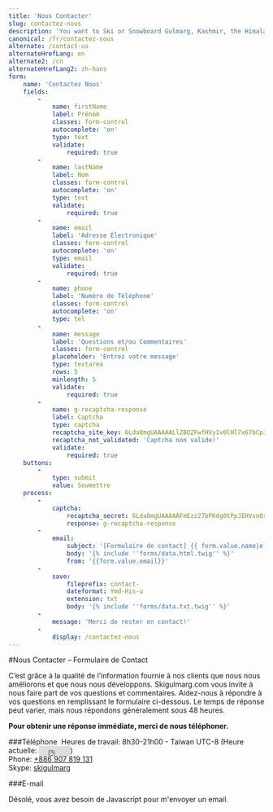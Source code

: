 ```yaml
---
title: 'Nous Contacter'
slug: contactez-nous
description: 'You want to Ski or Snowboard Gulmarg, Kashmir, the Himalayas. You have questions you need answers. Contact Us, we will answer all your questions within 48h.'
canonical: /fr/contactez-nous
alternate: /contact-us
alternateHrefLang: en
alternate2: /cn
alternateHrefLang2: zh-hans
form:
    name: 'Contactez Nous'
    fields:
        -
            name: firstName
            label: Prénom
            classes: form-control
            autocomplete: 'on'
            type: text
            validate:
                required: true
        -
            name: lastName
            label: Nom
            classes: form-control
            autocomplete: 'on'
            type: text
            validate:
                required: true
        -
            name: email
            label: 'Adresse Électronique'
            classes: form-control
            autocomplete: 'on'
            type: email
            validate:
                required: true
        -
            name: phone
            label: 'Numéro de Téléphone'
            classes: form-control
            autocomplete: 'on'
            type: tel
        -
            name: message
            label: 'Questions et/ou Commentaires'
            classes: form-control
            placeholder: 'Entrez votre message'
            type: textarea
            rows: 5
            minlength: 5
            validate:
                required: true
        -
            name: g-recaptcha-response
            label: Captcha
            type: captcha
            recaptcha_site_key: 6Lda8mgUAAAAALlZBQZFwfHVy1v0lHl7x67bCpIh
            recaptcha_not_validated: 'Captcha non valide!'
            validate:
                required: true
    buttons:
        -
            type: submit
            value: Soumettre
    process:
        -
            captcha:
                recaptcha_secret: 6Lda8mgUAAAAAFmEzz27bPKdg0tPpJEHVxoOrwcJ
                response: g-recaptcha-response
        -
            email:
                subject: '[Formulaire de contact] {{ form.value.name|e }}'
                body: '{% include ''forms/data.html.twig'' %}'
                from: '{{form.value.email}}'
        -
            save:
                fileprefix: contact-
                dateformat: Ymd-His-u
                extension: txt
                body: '{% include ''forms/data.txt.twig'' %}'
        -
            message: 'Merci de rester en contact!'
        -
            display: /contactez-nous
---
```


#Nous Contacter – Formulaire de Contact

C’est grâce à la qualité de l’information fournie à nos clients que nous nous améliorons et que nous nous développons. Skigulmarg.com vous invite à nous faire part de vos questions et commentaires. Aidez-nous à répondre à vos questions en remplissant le formulaire ci-dessous. Le temps de réponse peut varier, mais nous répondons généralement sous 48 heures.

**Pour obtenir une réponse immédiate, merci de nous téléphoner.**

###Téléphone 
Heures de travail: 8h30-21h00 - Taiwan UTC-8 (Heure actuelle: <iframe style="margin-bottom:-6px;" src="https://freesecure.timeanddate.com/clock/i6l23j70/n3910/fs16/fc666/tct/pct/ts1" frameborder="0" width="62" height="20" allowTransparency="true"></iframe>) <br/>
Phone: [+886 907 819 131](tel:+886907819131) <br/>
Skype: <a href="skype:skigulmarg?call" title="Skype">skigulmarg</a>

###E-mail
<script>
// A wizard to generate this code is at http://www.jottings.com/obfuscator/
{
coded = "t4uI5OEYUI@t4uI5OEYUI.xfE"
key = "PkVsmpif9OwxLrY1vSdW7qAn084KtEXugyT6jFUeJbBNoHlQc2zaCR3h5IMGDZ"
shift=coded.length
link=""
for (i = 0; i < coded.length; i++) {
    if (key.indexOf(coded.charAt(i)) == -1) {
        ltr = coded.charAt(i)
        link += (ltr)
    }
    else {
        ltr = (key.indexOf(coded.charAt(i)) - shift + key.length) % key.length
        link += (key.charAt(ltr))
    }
}
document.write("<p><a href='mailto:" + link + "'>" + link + "</a></p>")
}
</script>

<noscript><p>Désolé, vous avez besoin de Javascript pour m'envoyer un email.</p></noscript>

<!-- <h3>Nous Contacter</h3>
<span class="required">*</span> Champ Obligatoire -->
